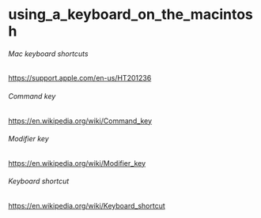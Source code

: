 # using_a_keyboard_on_the_macintosh

###### Mac keyboard shortcuts
https://support.apple.com/en-us/HT201236

###### Command key
https://en.wikipedia.org/wiki/Command_key

###### Modifier key
https://en.wikipedia.org/wiki/Modifier_key

###### Keyboard shortcut
https://en.wikipedia.org/wiki/Keyboard_shortcut
